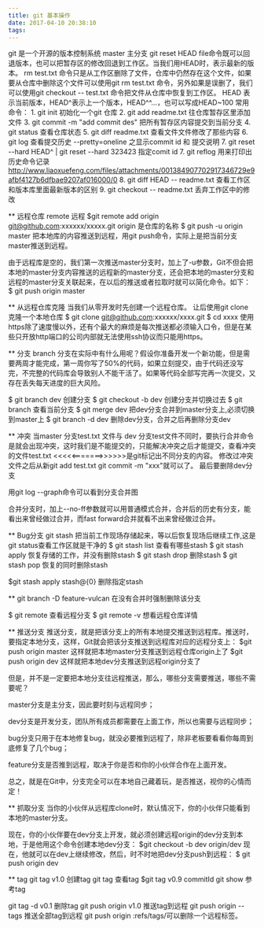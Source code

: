 ```yaml
---
title: git 基本操作
date: 2017-04-10 20:38:10
tags:
---
```

git 是一个开源的版本控制系统
master 主分支
git reset HEAD file命令既可以回退版本，也可以把暂存区的修改回退到工作区。当我们用HEAD时，表示最新的版本。
rm test.txt 命令只是从工作区删除了文件，仓库中仍然存在这个文件，如果要从仓库中删除这个文件可以使用git rm test.txt 命令，另外如果是误删了，我们可以使用git checkout -- test.txt 命令把文件从仓库中恢复到工作区。
HEAD 表示当前版本，HEAD^表示上一个版本，HEAD^^...，也可以写成HEAD~100
常用命令：
	1. git init 初始化一个git 仓库
	2. git add readme.txt 往仓库暂存区里添加文件
	3. git commit -m "add commit des" 把所有暂存区内容提交到当前分支
	4. git status 查看仓库状态
	5. git diff readme.txt 查看文件文件修改了那些内容
	6. git log 查看提交历史 --pretty=oneline 之显示commit id 和 提交说明
	7. git reset --hard HEAD^ | git reset --hard 323423 指定comit id
	7. git reflog 用来打印出历史命令记录
	http://www.liaoxuefeng.com/files/attachments/001384907702917346729e9afbf4127b6dfbae9207af016000/0
	8. git diff HEAD -- readme.txt 查看工作区和版本库里面最新版本的区别
	9. git checkout -- readme.txt 丢弃工作区中的修改
	
** 远程仓库 remote 远程
$git remote add origin git@github.com:xxxxxx/xxxxx.git
origin 是仓库的名称
$ git push -u origin master
把本地库的内容推送到远程，用git push命令，实际上是把当前分支master推送到远程。

由于远程库是空的，我们第一次推送master分支时，加上了-u参数，Git不但会把本地的master分支内容推送的远程新的master分支，还会把本地的master分支和远程的master分支关联起来，在以后的推送或者拉取时就可以简化命令。如下：
$ git push origin master

** 从远程仓库克隆
当我们从零开发时先创建一个远程仓库。
让后使用git clone 克隆一个本地仓库
$ git clone git@github.com:xxxxxx/xxxx.git
$ cd xxxx
使用https除了速度慢以外，还有个最大的麻烦是每次推送都必须输入口令，但是在某些只开放http端口的公司内部就无法使用ssh协议而只能用https。






** 分支 branch
分支在实际中有什么用呢？假设你准备开发一个新功能，但是需要两周才能完成，第一周你写了50%的代码，如果立刻提交，由于代码还没写完，不完整的代码库会导致别人不能干活了。如果等代码全部写完再一次提交，又存在丢失每天进度的巨大风险。

$ git branch dev 创建分支
$ git checkout -b dev 创建分支并切换过去
$ git branch 查看当前分支
$ git merge dev 把dev分支合并到master分支上,必须切换到master上
$ git branch -d dev 删除dev分支，合并之后再删除分支dev

** 冲突
当master 分支test.txt 文件与 dev 分支test文件不同时，要执行合并命令是就会出现冲突，这时我们是不能提交的，只能解决冲突之后才能提交，查看冲突的文件test.txt <<<<<=======>>>>>>是git标记出不同分支的内容。
修改过冲突文件之后从新git add test.txt git commit -m "xxx"就可以了。
最后要删除dev分支

用git log --graph命令可以看到分支合并图

合并分支时，加上--no-ff参数就可以用普通模式合并，合并后的历史有分支，能看出来曾经做过合并，而fast forward合并就看不出来曾经做过合并。

** Bug分支
git stash 把当前工作现场存储起来，等以后恢复现场后继续工作,这是git status查看工作区就是干净的
$ git stash list 查看有哪些stash
$ git stash apply 恢复存储的工作，并没有删除stash
$ git stash drop 删除stash
$ git stash pop 恢复的同时删除stash

$git stash apply stash@{0} 删除指定stash

** git branch -D feature-vulcan 在没有合并时强制删除该分支

$ git remote 查看远程分支
$ git remote -v 想看远程仓库详情

** 推送分支
推送分支，就是把该分支上的所有本地提交推送到远程库。推送时，要指定本地分支，这样，Git就会把该分支推送到远程库对应的远程分支上：
$git push origin master
这样就把本地master分支推送到远程仓库origin上了
$git push origin dev 这样就把本地dev分支推送到远程origin分支了

但是，并不是一定要把本地分支往远程推送，那么，哪些分支需要推送，哪些不需要呢？

master分支是主分支，因此要时刻与远程同步；

dev分支是开发分支，团队所有成员都需要在上面工作，所以也需要与远程同步；

bug分支只用于在本地修复bug，就没必要推到远程了，除非老板要看看你每周到底修复了几个bug；

feature分支是否推到远程，取决于你是否和你的小伙伴合作在上面开发。

总之，就是在Git中，分支完全可以在本地自己藏着玩，是否推送，视你的心情而定！

** 抓取分支
当你的小伙伴从远程库clone时，默认情况下，你的小伙伴只能看到本地的master分支。

现在，你的小伙伴要在dev分支上开发，就必须创建远程origin的dev分支到本地，于是他用这个命令创建本地dev分支：
$git checkout -b dev origin/dev
现在，他就可以在dev上继续修改，然后，时不时地把dev分支push到远程：
$ git push origin dev

** tag
git tag v1.0 创建tag
git tag 查看tag
$git tag v0.9 commitId
git show <tagname>参考tag

git tag -d v0.1 删除tag
git push origin v1.0 推送tag到远程
git push origin --tags 推送全部tag到远程
git push origin :refs/tags/<tagname>可以删除一个远程标签。










